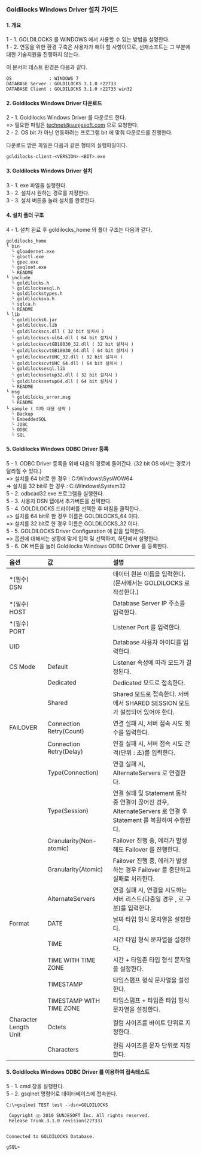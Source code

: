 ### Goldilocks Windows Driver 설치 가이드

#### 1. 개요

1 - 1. GOLDILOCKS 를 WINDOWS 에서 사용할 수 있는 방법을 설명한다.<br/>
1 - 2. 연동을 위한 환경 구축은 사용자가 해야 할 사항이므로, 선재소프트는 그 부분에 대한 기술지원을 진행하지 않는다.


이 문서의 테스트 환경은 다음과 같다.


    OS              : WINDOWS 7
    DATABASE Server : GOLDILOCKS 3.1.0 r22733
    DATABASE Client : GOLDILOCKS 3.1.0 r22733 win32


#### 2. Goldilocks Windows Driver 다운로드

2 - 1. Goldilocks Windows Driver 를 다운로드 한다.<br/>
=> 필요한 파일은 technet@sunjesoft.com 으로 요청한다.<br/>
2 - 2. OS bit 가 아닌 연동하려는 프로그램 bit 에 맞춰 다운로드를 진행한다.<br/>

다운로드 받은 파일은 다음과 같은 형태의 실행파일이다.<br/>


    goldilocks-client-<VERSION>-<BIT>.exe


#### 3. Goldilocks Windows Driver 설치

3 - 1. exe 파일을 실행한다.<br/>
3 - 2. 설치시 원하는 경로를 지정한다.<br/>
3 - 3. 설치 버튼을 눌러 설치를 완료한다.<br/>

#### 4. 설치 폴더 구조

4 - 1. 설치 완료 후 goldilocks_home 의 폴더 구조는 다음과 같다.<br/>


    goldilocks_home
    └ bin
      └ gloadernet.exe
      └ gloctl.exe
      └ gpec.exe
      └ gsqlnet.exe
      └ README
    └ include
      └ goldilocks.h
      └ goldilocksesql.h
      └ goldilockstypes.h
      └ goldilocksxa.h
      └ sqlca.h
      └ README
    └ lib
      └ goldilocks6.jar
      └ goldilocksc.lib
      └ goldilockscs.dll ( 32 bit 설치시 )
      └ goldilockscs-ul64.dll ( 64 bit 설치시 )
      └ goldilockscvtGB18030_32.dll ( 32 bit 설치시 )
      └ goldilockscvtGB18030_64.dll ( 64 bit 설치시 )
      └ goldilockscvtUHC_32.dll ( 32 bit 설치시 )
      └ goldilockscvtUHC_64.dll ( 64 bit 설치시 )
      └ goldilocksesql.lib
      └ goldilockssetup32.dll ( 32 bit 설치시 )
      └ goldilockssetup64.dll ( 64 bit 설치시 )
      └ README
    └ msg
      └ goldilocks_error.msg
      └ README
    └ sample ( 이하 내용 생략 )
      └ Backup
      └ EmbeddedSQL
      └ JDBC
      └ ODBC
      └ SQL

#### 5. Goldilocks Windows ODBC Driver 등록

5 - 1. ODBC Driver 등록을 위해 다음의 경로에 들어간다. (32 bit OS 에서는 경로가 달라질 수 있다.)<br/>
=> 설치를 64 bit로 한 경우 : C:\Windows\SysWOW64<br/>
=> 설치를 32 bit로 한 경우 : C:\Windows\System32<br/>
5 - 2. odbcad32.exe 프로그램을 실행한다.<br/>
5 - 3. 사용자 DSN 탭에서 추가버튼을 선택한다.<br/>
5 - 4. GOLDILOCKS 드라이버를 선택한 후 마침을 클릭한다..<br/>
=> 설치를 64 bit로 한 경우 이름은 GOLDILOCKS_64 이다.<br/>
=> 설치를 32 bit로 한 경우 이름은 GOLDILOCKS_32 이다.<br/>
5 - 5. GOLDILOCKS Driver Configuration 에 값을 입력한다.<br/>
=> 옵션에 대해서는 상황에 맞게 입력 및 선택하며, 하단에서 설명한다.<br/>
5 - 6. OK 버튼을 눌러 Goldilocks Windows ODBC Driver 를 등록한다.
<br/>

| 옵션 | 값 | 설명 |
|:--  |:-- |:-- |
|*(필수) DSN         ||데이터 원본 이름을 입력한다.(문서에서는 GOLDILOCKS 로 작성한다.)|
|*(필수) HOST        ||Database Server IP 주소를 입력한다.|
|*(필수) PORT        ||Listener Port 를 입력한다.|
|UID         ||Database 사용자 아이디를 입력한다.|
|CS Mode     |Default|Listener 속성에 따라 모드가 결정된다.|
|            |Dedicated|Dedicated 모드로 접속한다.|
|            |Shared|Shared 모드로 접속한다. 서버에서 SHARED SESSION 모드가 설정되어 있어야 한다.|
|FAILOVER|Connection Retry(Count)|연결 실패 시, 서버 접속 시도 횟수를 입력한다.|
|        |Connection Retry(Delay)|연결 실패 시, 서버 접속 시도 간격(단위 : 초)를 입력한다.|
|        |Type(Connection)|연결 실패 시, AlternateServers 로 연결한다.|
|        |Type(Session)   |연결 실패 및 Statement 동작 중 연결이 끊어진 경우, AlternateServers 로 연결 후 Statement 를 복원하여 수행한다.|
|        |Granularity(Non-atomic)|Failover 진행 중, 에러가 발생해도 Failover 를 진행한다.|
|        |Granularity(Atomic) | Failover 진행 중, 에러가 발생하는 경우 Failover 를 중단하고 실패로 처리한다.|
|        |AlternateServers| 연결 실패 시, 연결을 시도하는 서버 리스트(다중일 경우 , 로 구분)를 입력한다.|
|Format  |DATE|날짜 타입 형식 문자열을 설정한다.|
|        |TIME|시간 타입 형식 문자열을 설정한다.|
|        |TIME WITH TIME ZONE|시간 + 타임존 타입 형식 문자열을 설정한다.|
|        |TIMESTAMP|타임스탬프 형식 문자열을 설정한다.|
|        |TIMESTAMP WITH TIME ZONE|타임스탬프 + 타임존 타입 형식 문자열을 설정한다.|
|Character Length Unit|Octets|컬럼 사이즈를 바이트 단위로 지정한다.|
|       |Characters|컬럼 사이즈를 문자 단위로 지정한다.|


#### 5. Goldilocks Windows ODBC Driver 를 이용하여 접속테스트

5 - 1. cmd 창을 실행한다.<br/>
5 - 2. gsqlnet 명령어로 데이터베이스에 접속한다.


    C:\>gsqlnet TEST test --dsn=GOLDILOCKS

     Copyright ⓒ 2010 SUNJESOFT Inc. All rights reserved.
     Release Trunk.3.1.0 revision(22733)


    Connected to GOLDILOCKS Database.

    gSQL>
